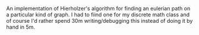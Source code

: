 An implementation of Hierholzer's algorithm for finding an eulerian path on a particular kind of graph. I had to fiind one for my discrete math class and of course I'd rather spend 30m writing/debugging this instead of doing it by hand in 5m.
